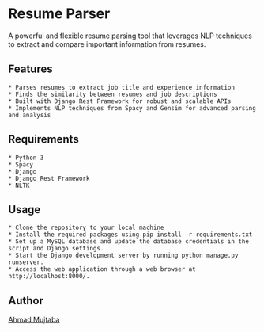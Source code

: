# Resume Parser
A powerful and flexible resume parsing tool that leverages NLP techniques to extract 
and compare important information from resumes.

## Features
    * Parses resumes to extract job title and experience information
    * Finds the similarity between resumes and job descriptions
    * Built with Django Rest Framework for robust and scalable APIs
    * Implements NLP techniques from Spacy and Gensim for advanced parsing and analysis

## Requirements
    * Python 3
    * Spacy
    * Django
    * Django Rest Framework
    * NLTK

## Usage
    * Clone the repository to your local machine
    * Install the required packages using pip install -r requirements.txt
    * Set up a MySQL database and update the database credentials in the script and Django settings.
    * Start the Django development server by running python manage.py runserver.
    * Access the web application through a web browser at http://localhost:8000/.

## Author
[Ahmad Mujtaba](http://www.ahmad-mujtaba.com/)